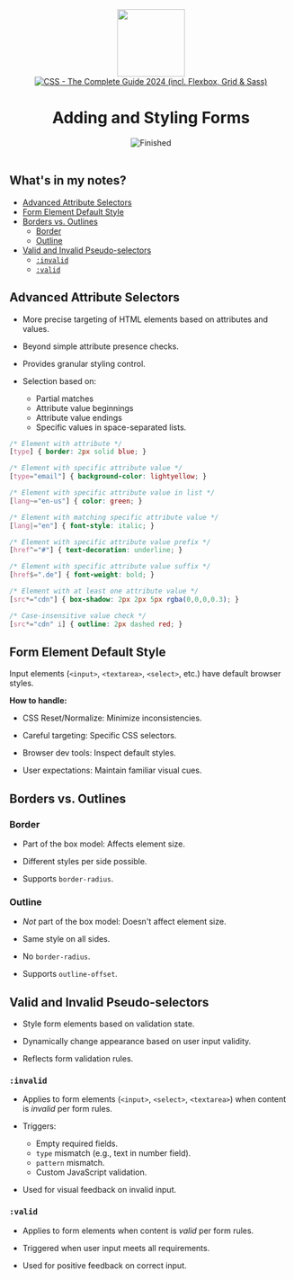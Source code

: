 
<div>
<div id="icon" align="center">
<img src="https://media3.giphy.com/media/v1.Y2lkPTc5MGI3NjExM3ZseHp6MDVnZTRheGNndnJ4eXlmYTI0ZHhidnY0b2R4MnU1enRlbSZlcD12MV9pbnRlcm5hbF9naWZfYnlfaWQmY3Q9cw/JWy2zBSXQ55W5Jh00D/giphy.gif" width="120"/>
</div>
<div id="title" align="center">
<a href="https://www.udemy.com/course/css-the-complete-guide-incl-flexbox-grid-sass/">
<img src="https://img.shields.io/badge/CSS_--_The_Complete_Guide_2024_(incl._Flexbox,_Grid_&amp;_Sass)-white?logo=udemy&style=for-the-badge&color=D2CBCB" alt="CSS - The Complete Guide 2024 (incl. Flexbox, Grid &amp; Sass)" />
</a>
<h1>Adding and Styling Forms</h1>
</div>
</div>
<div align="center">
<img src="https://img.shields.io/badge/Finished-2025--02--08-white?labelColor=2A6041&color=B6EFD4" alt="Finished" />
<br />
<br />
</div>

## What's in my notes?

- [Advanced Attribute Selectors](#advanced-attribute-selectors)
- [Form Element Default Style](#form-element-default-style)
- [Borders vs. Outlines](#borders-vs-outlines)
	- [Border](#border)
	- [Outline](#outline)
- [Valid and Invalid Pseudo-selectors](#valid-and-invalid-pseudo-selectors)
	- [`:invalid`](#invalid)
	- [`:valid`](#valid)

## Advanced Attribute Selectors

- More precise targeting of HTML elements based on attributes and values.

- Beyond simple attribute presence checks.

- Provides granular styling control.

- Selection based on:

    - Partial matches
    - Attribute value beginnings
    - Attribute value endings
    - Specific values in space-separated lists.

```css
/* Element with attribute */
[type] { border: 2px solid blue; }
```

```css
/* Element with specific attribute value */
[type="email"] { background-color: lightyellow; }
```

```css
/* Element with specific attribute value in list */
[lang~="en-us"] { color: green; }
```

```css
/* Element with matching specific attribute value */
[lang|="en"] { font-style: italic; }
```

```css
/* Element with specific attribute value prefix */
[href^="#"] { text-decoration: underline; }
```

```css
/* Element with specific attribute value suffix */
[href$=".de"] { font-weight: bold; }
```

```css
/* Element with at least one attribute value */
[src*="cdn"] { box-shadow: 2px 2px 5px rgba(0,0,0,0.3); }

/* Case-insensitive value check */
[src*="cdn" i] { outline: 2px dashed red; }
```

## Form Element Default Style

Input elements (`<input>`, `<textarea>`, `<select>`, etc.) have default browser styles.

**How to handle:**

- CSS Reset/Normalize: Minimize inconsistencies.

- Careful targeting: Specific CSS selectors.

- Browser dev tools: Inspect default styles.

- User expectations: Maintain familiar visual cues.

## Borders vs. Outlines

### Border

- Part of the box model: Affects element size.  

- Different styles per side possible.

- Supports `border-radius`.

### Outline

- _Not_ part of the box model: Doesn't affect element size.

- Same style on all sides.

- No `border-radius`.

- Supports `outline-offset`.

## Valid and Invalid Pseudo-selectors

- Style form elements based on validation state.

- Dynamically change appearance based on user input validity.

- Reflects form validation rules.

### `:invalid`

- Applies to form elements (`<input>`, `<select>`, `<textarea>`) when content is _invalid_ per form rules.

- Triggers:

    - Empty required fields.
    - `type` mismatch (e.g., text in number field).
    - `pattern` mismatch.
    - Custom JavaScript validation.

- Used for visual feedback on invalid input.

### `:valid`

- Applies to form elements when content is _valid_ per form rules.

- Triggered when user input meets all requirements.

- Used for positive feedback on correct input.

